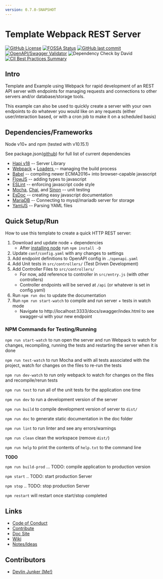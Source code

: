 ```yaml
---
version: 0.7.0-SNAPSHOT
---
```


# Template Webpack REST Server

[![GitHub License](https://img.shields.io/github/license/devlinjunker/template.hapi.rest)](https://github.com/devlinjunker/template.hapi.rest/blob/master/LICENSE)
[![FOSSA Status](https://app.fossa.com/api/projects/git%2Bgithub.com%2Fdevlinjunker%2Ftemplate.hapi.rest.svg?type=shield)](https://app.fossa.com/projects/git%2Bgithub.com%2Fdevlinjunker%2Ftemplate.hapi.rest?ref=badge_shield)
[![GitHub last commit](https://img.shields.io/github/last-commit/devlinjunker/template.hapi.rest)](https://github.com/devlinjunker/template.hapi.rest/commits/master)
[![OpenAPI/Swagger Validator](https://img.shields.io/swagger/valid/3.0?label=openapi&specUrl=https%3A%2F%2Fdevlinjunker.github.io%2Ftemplate.hapi.rest%2Fswagger%2Fopenapi.yaml)](https://devlinjunker.github.io/template.hapi.rest/swagger/openapi.yaml)
![Dependency Check by David](https://img.shields.io/david/devlinjunker/template.hapi.rest)
[![CII Best Practices Summary](https://img.shields.io/cii/summary/4288?label=core-infrastructure)](https://bestpractices.coreinfrastructure.org/en/projects/4288)



## Intro

Template and Example using Webpack for rapid development of an REST API server with endpoints for managing requests and connections to other servers and/or database/storage tools.

This example can also be used to quickly create a server with your own endpoints to do whatever you would like on any requests (either user/interaction based, or with a cron job to make it on a scheduled basis)

## Dependencies/Frameworks
Node v10+ and npm
  (tested with v10.15.1)

See package.json([github](https://github.com/devlinjunker/template.webpack.fend/blob/master/package.json))
for full list of current dependencies
 - [Hapi v18](https://hapi.dev/) -- Server Library
 - [Webpack](https://webpack.js.org/) + [Loaders ](https://webpack.js.org/concepts/loaders/)-- managing the build process
 - [Babel](https://babeljs.io/) -- compiling newer ECMA2016+ into browser-capable javascript
 - [FlowJS](https://flow.org/) -- adding types to javascript
 - [ESLint](http://eslint.org/) -- enforcing javascript code style
 - [Mocha](https://mochajs.org/), [Chai](https://www.chaijs.com/), and [Sinon](https://sinonjs.org/) -- unit testing
 - [EsDoc](https://esdoc.org/) -- creating easy javascript documentation
 - [MariaDB](https://mariadb.org/) -- Connecting to mysql/mariadb server for storage
 - [YamlJS](https://openbase.io/js/yamljs) -- Parsing YAML files

## Quick Setup/Run

How to use this template to create a quick HTTP REST server:

1. Download and update node + dependencies
   - After [installing node](https://nodejs.org/en/download/package-manager/) run `npm install -D`
2. Update `conf/config.yaml` with any changes to settings
2. Add endpoint definitions to OpenAPI config in `./openapi.yaml`
3. Add Unit tests in `src/controllers/` (Test Driven Development)
4. Add Controller Files to `src/controllers/`
   - For now, add reference to controller in `src/entry.js` (with other controllers)
   - Controller endpoints will be served at `/api` (or whatever is set in config.yaml)
5. Run `npm run doc` to update the documentation
6. Run `npm run start-watch` to compile and run server + tests in watch mode
   - Navigate to http://localhost:3333/docs/swagger/index.html to see swagger-ui with your new endpoint

### NPM Commands for Testing/Running

`npm run start-watch` to run open the server and run Webpack to watch for changes, recompiling, running the tests and restarting the server when it is done

`npm run test-watch` to run Mocha and with all tests associated with the project, watch for changes on the files to re-run the tests

`npm run dev-watch` to run only webpack to watch for changes on the files and recompile/rerun tests

`npm run test` to run all of the unit tests for the application one time

`npm run dev` to run a development version of the server

`npm run build` to compile development version of server to `dist/`

`npm run doc` to generate static documentation in the doc folder

`npm run lint` to run linter and see any errors/warnings

`npm run clean` clean the workspace (remove `dist/`)

`npm run help` to print the contents of `help.txt` to the command line

**TODO**

`npm run build-prod` ... TODO: compile application to production version

`npm start` .. TODO: start production Server

`npm stop` .. TODO: stop production Server

`npm restart` will restart once start/stop completed


## Links

- [Code of Conduct](https://github.com/devlinjunker/template.hapi.rest/blob/master/CODE_OF_CONDUCT.md)
- [Contribute](https://github.com/devlinjunker/template.hapi.rest/blob/master/CONTRIBUTING.md)
- [Doc Site](https://devlinjunker.github.io/template.hapi.rest/)
- [Wiki](https://github.com/devlinjunker/template.hapi.rest/wiki)
- [Notes/Ideas](https://github.com/devlinjunker/template.hapi.rest/blob/master/NOTES.md)

## Contributors

- [Devlin Junker (Me!)](mailto:devlinjunker@gmail.com)
